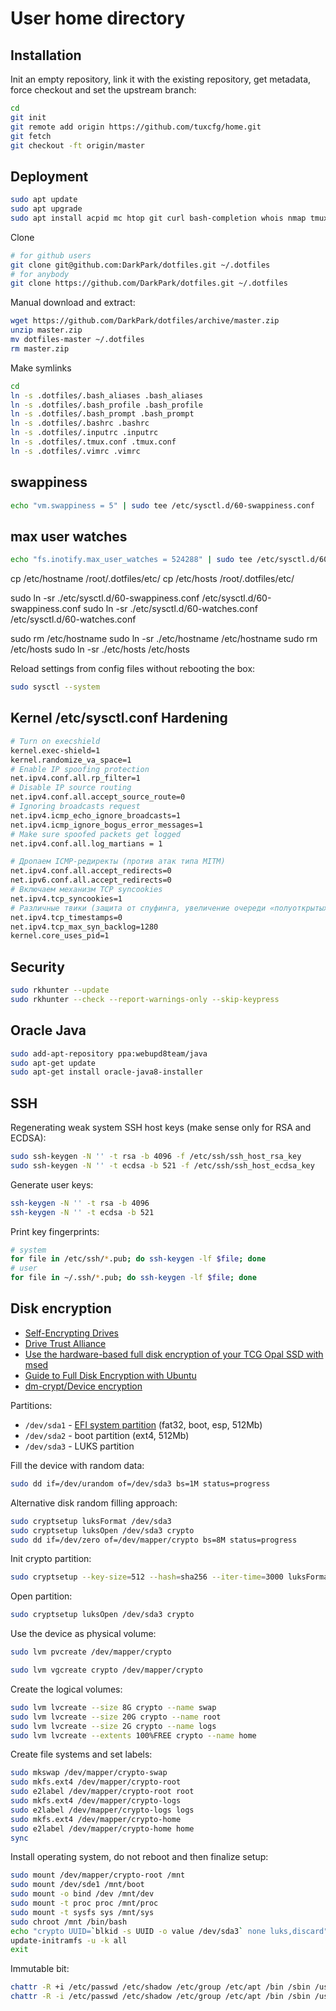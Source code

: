 User home directory
===================

## Installation ##

Init an empty repository, link it with the existing repository, get metadata, force checkout and set the upstream branch:

```bash
cd
git init
git remote add origin https://github.com/tuxcfg/home.git
git fetch
git checkout -ft origin/master
```


## Deployment ##

```bash
sudo apt update
sudo apt upgrade
sudo apt install acpid mc htop git curl bash-completion whois nmap tmux
```


Clone

```bash
# for github users
git clone git@github.com:DarkPark/dotfiles.git ~/.dotfiles
# for anybody
git clone https://github.com/DarkPark/dotfiles.git ~/.dotfiles
```

Manual download and extract:

```bash
wget https://github.com/DarkPark/dotfiles/archive/master.zip
unzip master.zip
mv dotfiles-master ~/.dotfiles
rm master.zip
```

Make symlinks

```bash
cd
ln -s .dotfiles/.bash_aliases .bash_aliases
ln -s .dotfiles/.bash_profile .bash_profile
ln -s .dotfiles/.bash_prompt .bash_prompt
ln -s .dotfiles/.bashrc .bashrc
ln -s .dotfiles/.inputrc .inputrc
ln -s .dotfiles/.tmux.conf .tmux.conf
ln -s .dotfiles/.vimrc .vimrc
```


## swappiness ##

```bash
echo "vm.swappiness = 5" | sudo tee /etc/sysctl.d/60-swappiness.conf
```


## max user watches ##

```bash
echo "fs.inotify.max_user_watches = 524288" | sudo tee /etc/sysctl.d/60-watches.conf
```

cp /etc/hostname /root/.dotfiles/etc/
cp /etc/hosts /root/.dotfiles/etc/

sudo ln -sr ./etc/sysctl.d/60-swappiness.conf /etc/sysctl.d/60-swappiness.conf
sudo ln -sr ./etc/sysctl.d/60-watches.conf /etc/sysctl.d/60-watches.conf

sudo rm /etc/hostname
sudo ln -sr ./etc/hostname /etc/hostname
sudo rm /etc/hosts
sudo ln -sr ./etc/hosts /etc/hosts


Reload settings from config files without rebooting the box:

```bash
sudo sysctl --system
```


## Kernel /etc/sysctl.conf Hardening ##

```bash
# Turn on execshield
kernel.exec-shield=1
kernel.randomize_va_space=1
# Enable IP spoofing protection
net.ipv4.conf.all.rp_filter=1
# Disable IP source routing
net.ipv4.conf.all.accept_source_route=0
# Ignoring broadcasts request
net.ipv4.icmp_echo_ignore_broadcasts=1
net.ipv4.icmp_ignore_bogus_error_messages=1
# Make sure spoofed packets get logged
net.ipv4.conf.all.log_martians = 1

# Дропаем ICMP-редиректы (против атак типа MITM)
net.ipv4.conf.all.accept_redirects=0
net.ipv6.conf.all.accept_redirects=0
# Включаем механизм TCP syncookies
net.ipv4.tcp_syncookies=1
# Различные твики (защита от спуфинга, увеличение очереди «полуоткрытых» TCP-соединений и так далее)
net.ipv4.tcp_timestamps=0
net.ipv4.tcp_max_syn_backlog=1280
kernel.core_uses_pid=1
```


## Security ##

```bash
sudo rkhunter --update
sudo rkhunter --check --report-warnings-only --skip-keypress
```


## Oracle Java ##

```bash
sudo add-apt-repository ppa:webupd8team/java
sudo apt-get update
sudo apt-get install oracle-java8-installer
```


## SSH ##

Regenerating weak system SSH host keys (make sense only for RSA and ECDSA):

```bash
sudo ssh-keygen -N '' -t rsa -b 4096 -f /etc/ssh/ssh_host_rsa_key
sudo ssh-keygen -N '' -t ecdsa -b 521 -f /etc/ssh/ssh_host_ecdsa_key
```

Generate user keys:

```bash
ssh-keygen -N '' -t rsa -b 4096
ssh-keygen -N '' -t ecdsa -b 521
```

Print key fingerprints:

```bash
# system
for file in /etc/ssh/*.pub; do ssh-keygen -lf $file; done
# user
for file in ~/.ssh/*.pub; do ssh-keygen -lf $file; done
```


## Disk encryption ##

* [Self-Encrypting Drives](https://wiki.archlinux.org/index.php/Self-Encrypting_Drives)
* [Drive Trust Alliance](https://github.com/Drive-Trust-Alliance)
* [Use the hardware-based full disk encryption of your TCG Opal SSD with msed](https://vxlabs.com/2015/02/11/use-the-hardware-based-full-disk-encryption-your-tcg-opal-ssd-with-msed/)
* [Guide to Full Disk Encryption with Ubuntu](http://thesimplecomputer.info/full-disk-encryption-with-ubuntu)
* [dm-crypt/Device encryption](https://wiki.archlinux.org/index.php/Dm-crypt/Device_encryption)

Partitions:

* `/dev/sda1` - [EFI system partition](https://en.wikipedia.org/wiki/EFI_system_partition) (fat32, boot, esp, 512Mb)
* `/dev/sda2` - boot partition (ext4, 512Mb)
* `/dev/sda3` - LUKS partition

Fill the device with random data:

```bash
sudo dd if=/dev/urandom of=/dev/sda3 bs=1M status=progress
```

Alternative disk random filling approach:

```bash
sudo cryptsetup luksFormat /dev/sda3
sudo cryptsetup luksOpen /dev/sda3 crypto
sudo dd if=/dev/zero of=/dev/mapper/crypto bs=8M status=progress
```

Init crypto partition:

```bash
sudo cryptsetup --key-size=512 --hash=sha256 --iter-time=3000 luksFormat /dev/sda3
```

Open partition:

```bash
sudo cryptsetup luksOpen /dev/sda3 crypto
```

Use the device as physical volume:

```bash
sudo lvm pvcreate /dev/mapper/crypto
```

```bash
sudo lvm vgcreate crypto /dev/mapper/crypto
```

Create the logical volumes:

```bash
sudo lvm lvcreate --size 8G crypto --name swap
sudo lvm lvcreate --size 20G crypto --name root
sudo lvm lvcreate --size 2G crypto --name logs
sudo lvm lvcreate --extents 100%FREE crypto --name home
```

Create file systems and set labels:

```bash
sudo mkswap /dev/mapper/crypto-swap
sudo mkfs.ext4 /dev/mapper/crypto-root
sudo e2label /dev/mapper/crypto-root root
sudo mkfs.ext4 /dev/mapper/crypto-logs
sudo e2label /dev/mapper/crypto-logs logs
sudo mkfs.ext4 /dev/mapper/crypto-home
sudo e2label /dev/mapper/crypto-home home
sync
```

Install operating system, do not reboot and then finalize setup:

```bash
sudo mount /dev/mapper/crypto-root /mnt
sudo mount /dev/sde1 /mnt/boot
sudo mount -o bind /dev /mnt/dev
sudo mount -t proc proc /mnt/proc
sudo mount -t sysfs sys /mnt/sys
sudo chroot /mnt /bin/bash
echo "crypto UUID=`blkid -s UUID -o value /dev/sda3` none luks,discard" >> /etc/crypttab
update-initramfs -u -k all
exit
```

Immutable bit:

```bash
chattr -R +i /etc/passwd /etc/shadow /etc/group /etc/apt /bin /sbin /usr/bin /usr/sbin /usr/lib
chattr -R -i /etc/passwd /etc/shadow /etc/group /etc/apt /bin /sbin /usr/bin /usr/sbin /usr/lib
```
